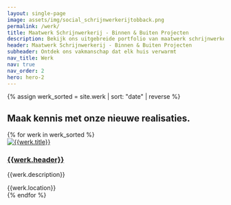 ```yaml
---
layout: single-page
image: assets/img/social_schrijnwerkerijtobback.png
permalink: /werk/
title: Maatwerk Schrijnwerkerij - Binnen & Buiten Projecten
description: Bekijk ons uitgebreide portfolio van maatwerk schrijnwerkerij, inclusief zowel binnen- als buitenschrijnwerk
header: Maatwerk Schrijnwerkerij - Binnen & Buiten Projecten
subheader: Ontdek ons vakmanschap dat elk huis verwarmt
nav_title: Werk
nav: true
nav_order: 2
hero: hero-2
---
```


{% assign werk_sorted = site.werk | sort: "date" | reverse %}

<section id="section-regio">
  <div class="container mt-5">
  <div class="row">
      <div class="col-md-12">
        <h2>Maak kennis met onze nieuwe realisaties.</h2>
      </div>
    </div>
    <div class="row">
      {% for werk in werk_sorted %}
        <div class="col-xs-12 col-md-6 col-lg-3 mt-5">
          <div class="card rounded-lg shadow-sm">
            <a href="{{werk.url}}" class="card-link"><img class="card-img-top" src="../{{werk.img_thumb}}" alt="{{werk.title}}"></a>
            <div class="card-body">
              <a href="{{werk.url}}" class="card-link"><h3 class="card-title">{{werk.header}}</h3></a>
              <p class="card-text">{{werk.description}}</p>
              <div><i class="fa-solid fa-location-dot"></i><span class="werk-meta"> {{werk.location}}</span></div>
            </div>
          </div>
        </div>
      {% endfor %}
    </div>
  </div>
</section>
